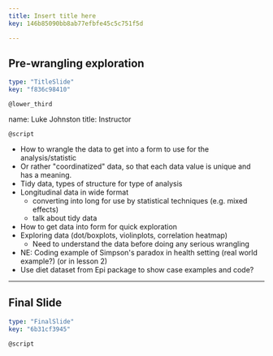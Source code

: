 ```yaml
---
title: Insert title here
key: 146b85090bb8ab77efbfe45c5c751f5d

---
```

## Pre-wrangling exploration

```yaml
type: "TitleSlide"
key: "f836c98410"
```

`@lower_third`

name: Luke Johnston
title: Instructor


`@script`

- How to wrangle the data to get into a form to use for the analysis/statistic
- Or rather "coordinatized" data, so that each data value is unique and has a meaning.
- Tidy data, types of structure for type of analysis
- Longitudinal data in wide format
    - converting into long for use by statistical techniques (e.g. mixed effects)
    - talk about tidy data
- How to get data into form for quick exploration
- Exploring data (dot/boxplots, violinplots, correlation heatmap)
    - Need to understand the data before doing any serious wrangling
- NE: Coding example of Simpson's paradox in health setting (real world example?) (or in lesson 2)
- Use diet dataset from Epi package to show case examples and code?

---
## Final Slide

```yaml
type: "FinalSlide"
key: "6b31cf3945"
```

`@script`



